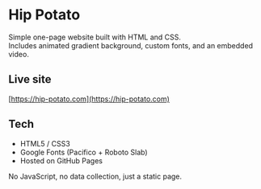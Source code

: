 # Hip Potato

Simple one-page website built with HTML and CSS.  
Includes animated gradient background, custom fonts, and an embedded video.

## Live site

[https://hip-potato.com](https://hip-potato.com)

## Tech

- HTML5 / CSS3
- Google Fonts (Pacifico + Roboto Slab)
- Hosted on GitHub Pages

No JavaScript, no data collection, just a static page.
